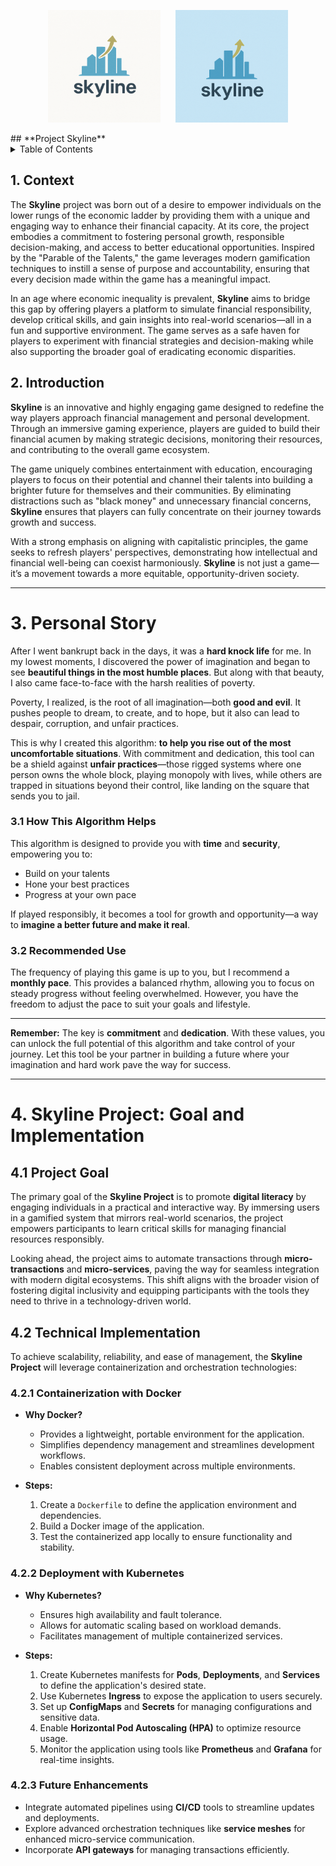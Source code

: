 <p align="center">
  <img src="assets/logo/skyline_logo_white_bg.png" alt="Skyline Logo White BG" width="180" style="display:inline-block; margin-right:20px;"/>
  <img src="assets/logo/skyline_logo_blue_bg.png" alt="Skyline Logo Blue BG" width="180" style="display:inline-block;"/>
</p>
## **Project Skyline**
<details>
  <summary> Table of Contents</summary>
  <ul>
    <li><a href="#1-context">1. Context</a></li>
    <li><a href="#2-introduction">2. Introduction</a></li>
    <li>
      <a href="#3-personal-story">3. Personal Story</a>
      <ul>
        <li><a href="#31-how-this-algorithm-helps">3.1 How This Algorithm Helps</a></li>
        <li><a href="#32-recommended-use">3.2 Recommended Use</a></li>
      </ul>
    </li>
    <li>
      <a href="#4-skyline-project-goal-and-implementation">4. Skyline Project: Goal and Implementation</a>
      <ul>
        <li><a href="#41-project-goal">4.1 Project Goal</a></li>
        <li>
          <a href="#42-technical-implementation">4.2 Technical Implementation</a>
          <ul>
            <li><a href="#421-containerization-with-docker">4.2.1 Containerization with Docker</a></li>
            <li><a href="#422-deployment-with-kubernetes">4.2.2 Deployment with Kubernetes</a></li>
            <li><a href="#423-future-enhancements">4.2.3 Future Enhancements</a></li>
          </ul>
        </li>
      </ul>
    </li>
  </ul>
</details>

## **1. Context**
The **Skyline** project was born out of a desire to empower individuals on the lower rungs of the economic ladder by providing them with a unique and engaging way to enhance their financial capacity. At its core, the project embodies a commitment to fostering personal growth, responsible decision-making, and access to better educational opportunities. Inspired by the "Parable of the Talents," the game leverages modern gamification techniques to instill a sense of purpose and accountability, ensuring that every decision made within the game has a meaningful impact.

In an age where economic inequality is prevalent, **Skyline** aims to bridge this gap by offering players a platform to simulate financial responsibility, develop critical skills, and gain insights into real-world scenarios—all in a fun and supportive environment. The game serves as a safe haven for players to experiment with financial strategies and decision-making while also supporting the broader goal of eradicating economic disparities.

## **2. Introduction**
**Skyline** is an innovative and highly engaging game designed to redefine the way players approach financial management and personal development. Through an immersive gaming experience, players are guided to build their financial acumen by making strategic decisions, monitoring their resources, and contributing to the overall game ecosystem.

The game uniquely combines entertainment with education, encouraging players to focus on their potential and channel their talents into building a brighter future for themselves and their communities. By eliminating distractions such as "black money" and unnecessary financial concerns, **Skyline** ensures that players can fully concentrate on their journey towards growth and success.

With a strong emphasis on aligning with capitalistic principles, the game seeks to refresh players' perspectives, demonstrating how intellectual and financial well-being can coexist harmoniously. **Skyline** is not just a game—it’s a movement towards a more equitable, opportunity-driven society.

---

# **3. Personal Story**

After I went bankrupt back in the days, it was a **hard knock life** for me. In my lowest moments, I discovered the power of imagination and began to see **beautiful things in the most humble places**. But along with that beauty, I also came face-to-face with the harsh realities of poverty. 

Poverty, I realized, is the root of all imagination—both **good and evil**. It pushes people to dream, to create, and to hope, but it also can lead to despair, corruption, and unfair practices. 

This is why I created this algorithm: **to help you rise out of the most uncomfortable situations**. With commitment and dedication, this tool can be a shield against **unfair practices**—those rigged systems where one person owns the whole block, playing monopoly with lives, while others are trapped in situations beyond their control, like landing on the square that sends you to jail.

### **3.1 How This Algorithm Helps**
This algorithm is designed to provide you with **time** and **security**, empowering you to:
- Build on your talents
- Hone your best practices
- Progress at your own pace

If played responsibly, it becomes a tool for growth and opportunity—a way to **imagine a better future and make it real**.

### **3.2 Recommended Use**
The frequency of playing this game is up to you, but I recommend a **monthly pace**. This provides a balanced rhythm, allowing you to focus on steady progress without feeling overwhelmed. However, you have the freedom to adjust the pace to suit your goals and lifestyle.

---

**Remember:** The key is **commitment** and **dedication**. With these values, you can unlock the full potential of this algorithm and take control of your journey. Let this tool be your partner in building a future where your imagination and hard work pave the way for success.

---

# **4. Skyline Project: Goal and Implementation**

## **4.1 Project Goal**
The primary goal of the **Skyline Project** is to promote **digital literacy** by engaging individuals in a practical and interactive way. By immersing users in a gamified system that mirrors real-world scenarios, the project empowers participants to learn critical skills for managing financial resources responsibly.

Looking ahead, the project aims to automate transactions through **micro-transactions** and **micro-services**, paving the way for seamless integration with modern digital ecosystems. This shift aligns with the broader vision of fostering digital inclusivity and equipping participants with the tools they need to thrive in a technology-driven world.

## **4.2 Technical Implementation**
To achieve scalability, reliability, and ease of management, the **Skyline Project** will leverage containerization and orchestration technologies:

### **4.2.1 Containerization with Docker**
- **Why Docker?**
  - Provides a lightweight, portable environment for the application.
  - Simplifies dependency management and streamlines development workflows.
  - Enables consistent deployment across multiple environments.

- **Steps:**
  1. Create a `Dockerfile` to define the application environment and dependencies.
  2. Build a Docker image of the application.
  3. Test the containerized app locally to ensure functionality and stability.

### **4.2.2 Deployment with Kubernetes**
- **Why Kubernetes?**
  - Ensures high availability and fault tolerance.
  - Allows for automatic scaling based on workload demands.
  - Facilitates management of multiple containerized services.

- **Steps:**
  1. Create Kubernetes manifests for **Pods**, **Deployments**, and **Services** to define the application's desired state.
  2. Use Kubernetes **Ingress** to expose the application to users securely.
  3. Set up **ConfigMaps** and **Secrets** for managing configurations and sensitive data.
  4. Enable **Horizontal Pod Autoscaling (HPA)** to optimize resource usage.
  5. Monitor the application using tools like **Prometheus** and **Grafana** for real-time insights.

### **4.2.3 Future Enhancements**
- Integrate automated pipelines using **CI/CD** tools to streamline updates and deployments.
- Explore advanced orchestration techniques like **service meshes** for enhanced micro-service communication.
- Incorporate **API gateways** for managing transactions efficiently.

